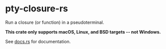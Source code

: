 # pty-closure-rs

Run a closure (or function) in a pseudoterminal.

**This crate only supports macOS, Linux, and BSD targets -- not Windows.**

See [docs.rs](https://docs.rs/pty_closure) for documentation.
